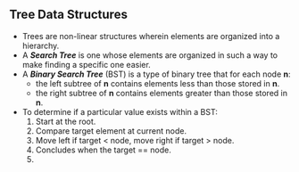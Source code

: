 ## Tree Data Structures
- Trees are non-linear structures wherein elements are organized into a hierarchy.
- A ***Search Tree*** is one whose elements are organized in such a way to make finding a specific one easier.
- A ***Binary Search Tree*** (BST) is a type of binary tree that for each node **n**:
	- the left subtree of **n** contains elements less than those stored in **n**.
	- the right subtree of **n** contains elements greater than those stored in **n**.
- To determine if a particular value exists within a BST:
	1. Start at the root.
	2. Compare target element at current node.
	3. Move left if target < node, move right if target > node.
	4. Concludes when the target == node.
	5. 